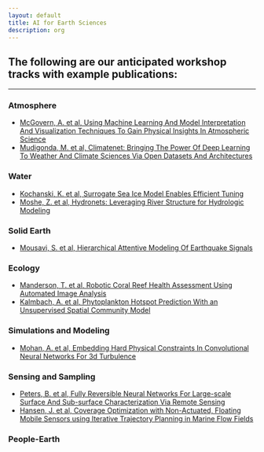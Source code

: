 ```yaml
---
layout: default
title: AI for Earth Sciences
description: org
---  
```


## The following are our anticipated workshop tracks with example publications: 

---  

### Atmosphere  

* [McGovern, A. et al, Using Machine Learning And Model Interpretation And Visualization Techniques To Gain Physical Insights In Atmospheric Science](https://ai4earthscience.github.io/iclr-2020-workshop/papers/ai4earth16.pdf)  
* [Mudigonda, M. et al, Climatenet: Bringing The Power Of Deep Learning To Weather And Climate Sciences Via Open Datasets And Architectures](https://ai4earthscience.github.io/iclr-2020-workshop/papers/ai4earth21.pdf)  

### Water   

* [Kochanski, K. et al, Surrogate Sea Ice Model Enables Efficient Tuning](https://ai4earthscience.github.io/iclr-2020-workshop/papers/ai4earth26.pdf)   
* [Moshe, Z. et al, Hydronets: Leveraging River Structure for Hydrologic Modeling](https://ai4earthscience.github.io/iclr-2020-workshop/papers/ai4earth04.pdf)  

### Solid Earth   
* [Mousavi, S. et al, Hierarchical Attentive Modeling Of Earthquake Signals](https://www.researchgate.net/publication/343542274_HIERARCHICAL_ATTENTIVE_MODELING_OF_EARTH-_QUAKE_SIGNALS)

### Ecology    

* [Manderson, T. et al, Robotic Coral Reef Health Assessment Using Automated Image Analysis](https://onlinelibrary.wiley.com/doi/abs/10.1002/rob.21698)  
* [Kalmbach, A. et al, Phytoplankton Hotspot Prediction With an Unsupervised Spatial
Community Model](https://arxiv.org/pdf/1703.07309.pdf)  

### Simulations and Modeling  

* [Mohan, A. et al, Embedding Hard Physical Constraints In Convolutional Neural Networks For 3d Turbulence](https://ai4earthscience.github.io/iclr-2020-workshop/papers/ai4earth14.pdf)  

### Sensing and Sampling       

* [Peters, B. et al, Fully Reversible Neural Networks For Large-scale Surface And Sub-surface Characterization Via Remote Sensing](https://ai4earthscience.github.io/iclr-2020-workshop/papers/ai4earth24.pdf)   
* [Hansen, J. et al, Coverage Optimization with Non-Actuated, Floating Mobile Sensors
using Iterative Trajectory Planning in Marine Flow Fields](https://www.cim.mcgill.ca/~mrl/pubs/jhansen/IROS2018.pdf)

### People-Earth    


